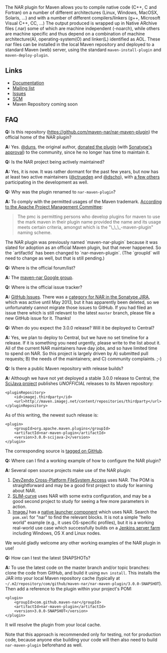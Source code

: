 The NAR plugin for Maven allows you to compile native code (C++, C and
Fortran) on a number of different architectures (Linux, Windows, MacOSX,
Solaris, ...) and with a number of different compilers/linkers (g++,
Microsoft Visual C++, CC, ...) The output produced is wrapped up in
Native ARchive files (.nar) some of which are machine independent
(-noarch), while others are machine specific and thus depend on a
combination of machine architecture(A), operating-system(O) and
linker(L) identified as AOL. These nar files can be installed in the
local Maven repository and deployed to a standard Maven (web) server,
using the standard `maven-install-plugin` and `maven-deploy-plugin`.

Links
-----
* [Documentation](https://maven-nar.github.com/nar-maven-plugin)
* [Mailing list](https://groups.google.com/group/maven-nar)
* [Issues](https://github.com/maven-nar/nar-maven-plugin/issues)
* [SCM](https://github.com/maven-nar)
* Maven Repository coming soon

FAQ
---
**Q:**
Is this repository (https://github.com/maven-nar/nar-maven-plugin) the official
home of the NAR plugin?

**A:**
Yes. [@duns](https://github.com/duns), the original author, [donated the
plugin](http://mail-archives.apache.org/mod_mbox/maven-users/201210.mbox/%3C67C29597-AFA3-4562-96B6-921481793AA5%40gmail.com%3E)
(with [Sonatype's
approval](http://mail-archives.apache.org/mod_mbox/maven-users/201210.mbox/%3C4DFF8AA4-A2DC-440B-9A59-0D94C18E73D4@tesla.io%3E))
to the community, since he no longer has time to maintain it.

**Q:**
Is the NAR project being actively maintained?

**A:**
Yes, it is now. It was rather dormant for the past few years, but now has at
least two active maintainers ([@ctrueden](https://github.com/ctrueden) and
[@dscho](https://github.com/dscho)), with [a few
others](https://github.com/maven-nar?tab=members) participating in the
development as well.

**Q:**
Why was the plugin renamed to `nar-maven-plugin`?

**A:**
To comply with the permitted usages of the Maven trademark. [According to the
Apache Project Management
Committee](http://markmail.org/search/?q=list%3Aorg.apache.maven.dev#query:list%3Aorg.apache.maven.dev+page:1+mid:cmqxvj6ddshmnzwr+state:results):
<blockquote>The pmc is permitting persons who develop plugins for maven to use
the mark maven in their plugin name provided the name and its usage meets
certain criteria, amongst which is the "\_\_\_-maven-plugin" naming
scheme.</blockquote>
The NAR plugin was previously named `maven-nar-plugin` because it was slated
for adoption as an official Maven plugin, but that never happened. So the
`artifactId` has been changed to `nar-maven-plugin`. (The `groupId` will need
to change as well, but that is still pending.)

**Q:**
Where is the official forum/list?

**A:**
The [maven-nar Google group](https://groups.google.com/group/maven-nar).

**Q:**
Where is the official issue tracker?

**A:**
[GitHub Issues](https://github.com/maven-nar/nar-maven-plugin/issues). There
was a [category for NAR in the Sonatype
JIRA](https://issues.sonatype.org/browse/NAR), which was active until May 2013,
but it has apparently been deleted, so we unfortunately cannot migrate those
issues to GitHub. If you had filed an issue there which is still relevant to
the latest `master` branch, please file a new GitHub issue for it. Thanks!

**Q:**
When do you expect the 3.0.0 release? Will it be deployed to Central?

**A:**
Yes, we plan to deploy to Central, but we have no set timeline for a release.
If it is something you need urgently, please write to the list about it. All of
the current NAR maintainers have day jobs, and so have limited time to spend on
NAR. So this project is largely driven by A) submitted pull requests; B) the
needs of the maintainers; and C) community complaints. ;-)

**Q:**
Is there a public Maven repository with release builds?

**A:**
Although we have not yet deployed a stable 3.0.0 release to Central, the
[SciJava project](https://scijava.org/) publishes *UNOFFICIAL* releases to its
Maven repository:

    <pluginRepository>
        <id>imagej.thirdparty</id>
        <url>http://maven.imagej.net/content/repositories/thirdparty</url>
    </pluginRepository>

As of this writing, the newest such release is:

    <plugin>
        <groupId>org.apache.maven.plugins</groupId>
        <artifactId>nar-maven-plugin</artifactId>
        <version>3.0.0-scijava-2</version>
    </plugin>

The corresponding source is [tagged on
GitHub](https://github.com/scijava/maven-nar-plugin/tree/nar-maven-plugin-3.0.0-scijava-2).

**Q:**
Where can I find a working example of how to configure the NAR plugin?

**A:**
Several open source projects make use of the NAR plugin:

1. [DevZendo Cross-Platform FileSystem
   Access](https://code.google.com/p/devzendo-org-xpfsa/source/browse) uses
   NAR. The POM is straightforward and may be a good first project to study for
   learning about NAR.
2. [SLIM-curve](https://github.com/uw-loci/slim-curve) uses NAR with some extra
   configuration, and may be a good second project to study for seeing a few
   more parameters in action.
3. [ImageJ](http://developer.imagej.net/) has a [native launcher
   component](https://github.com/imagej/imagej-launcher) which uses NAR. Search
   the `pom.xml` for "nar" to find the relevant blocks. It is not a simple
   "hello world" example (e.g., it uses OS-specific profiles), but it is a
   working real-world use case which successfully builds on a [Jenkins server
   farm](http://jenkins.imagej.net/job/ImageJ-launcher/) including Windows, OS
   X and Linux nodes.

We would gladly welcome any other working examples of the NAR plugin in use!

**Q:**
How can I test the latest SNAPSHOTs?

**A:**
To use the latest code on the master branch and/or topic branches: clone the
code from GitHub, and build it using `mvn install`. This installs the JAR into
your local Maven repository cache (typically at
`~/.m2/repository/com/github/maven-nar/nar-maven-plugin/3.0.0-SNAPSHOT`).
Then add a reference to the plugin within your project's POM:

    <plugin>
        <groupId>com.github.maven-nar</groupId>
        <artifactId>nar-maven-plugin</artifactId>
        <version>3.0.0-SNAPSHOT</version>
    </plugin>

It will resolve the plugin from your local cache.

Note that this approach is recommended only for testing, not for production
code, because anyone else building your code will then also need to build
`nar-maven-plugin` beforehand as well.
